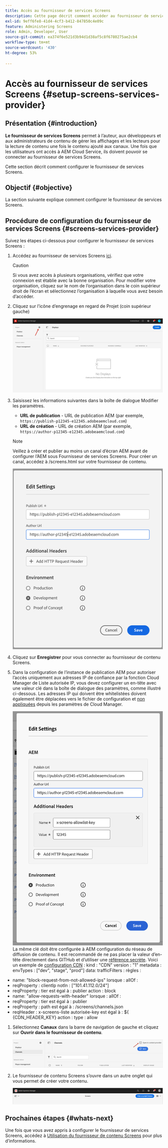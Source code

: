 ```yaml
---
title: Accès au fournisseur de services Screens
description: Cette page décrit comment accéder au fournisseur de services Screens.
exl-id: 9eff6fe8-41d4-4cf3-b412-847850c4e09c
feature: Administering Screens
role: Admin, Developer, User
source-git-commit: ea374f6e521d3b94d1d38af5c8f6780275ae2cb4
workflow-type: tm+mt
source-wordcount: '430'
ht-degree: 53%

---
```


# Accès au fournisseur de services Screens {#setup-screens-services-provider}

## Présentation {#introduction}

**Le fournisseur de services Screens** permet à l’auteur, aux développeurs et aux administrateurs de contenu de gérer les affichages et les lecteurs pour la lecture de contenu une fois le contenu ajouté aux canaux. Une fois que les utilisateurs ont accès à AEM Cloud Service, ils doivent pouvoir se connecter au fournisseur de services Screens.

Cette section décrit comment configurer le fournisseur de services Screens.


## Objectif {#objective}

La section suivante explique comment configurer le fournisseur de services Screens.

## Procédure de configuration du fournisseur de services Screens {#screens-services-provider}

Suivez les étapes ci-dessous pour configurer le fournisseur de services Screens :

1. Accédez au fournisseur de services Screens [ici](https://experience.adobe.com/screens).

   >[!CAUTION]
   >Si vous avez accès à plusieurs organisations, vérifiez que votre connexion est établie avec la bonne organisation. Pour modifier votre organisation, cliquez sur le nom de l’organisation dans le coin supérieur droit de l’écran et sélectionnez l’organisation à laquelle vous avez besoin d’accéder.

1. Cliquez sur l’icône d’engrenage en regard de Projet (coin supérieur gauche)

   ![image](/help/screens-cloud/assets/configure/configure-screens0.png)

1. Saisissez les informations suivantes dans la boîte de dialogue Modifier les paramètres.
   * **URL de publication** - URL de publication AEM (par exemple, `https://publish-p12345-e12345.adobeaemcloud.com`)
   * **URL de création** - URL de création AEM (par exemple, `https://author-p12345-e12345.adobeaemcloud.com`)

   >[!NOTE]
   >Veillez à créer et publier au moins un canal d’écran AEM avant de configurer l’AEM sous Fournisseur de services Screens. Pour créer un canal, accédez à /screens.html sur votre fournisseur de contenu.

   ![Image](/help/screens-cloud/assets/configure/configure-screens4.png)

1. Cliquez sur **Enregistrer** pour vous connecter au fournisseur de contenu Screens.

1. Dans la configuration de l’instance de publication AEM pour autoriser l’accès uniquement aux adresses IP de confiance par la fonction Cloud Manager de Liste autorisée IP, vous devez configurer un en-tête avec une valeur clé dans la boîte de dialogue des paramètres, comme illustré ci-dessous.
Les adresses IP qui doivent être whitelistées doivent également être déplacées vers le fichier de configuration et [non appliquées](https://experienceleague.adobe.com/en/docs/experience-manager-cloud-service/content/implementing/using-cloud-manager/ip-allow-lists/apply-allow-list) depuis les paramètres de Cloud Manager.

   ![image](/help/screens-cloud/assets/configure/configure-screens20.png)
La même clé doit être configurée à AEM configuration du réseau de diffusion de contenu.  Il est recommandé de ne pas placer la valeur d’en-tête directement dans GITHub et d’utiliser une [référence secrète](https://experienceleague.adobe.com/en/docs/experience-manager-cloud-service/content/implementing/content-delivery/cdn-credentials-authentication#rotating-secrets).
Voici un exemple de [configuration CDN](https://experienceleague.adobe.com/fr/docs/experience-manager-cloud-service/content/security/traffic-filter-rules-including-waf) :
kind : &quot;CDN&quot;
version : &quot;1&quot;
metadata :
envTypes : [&quot;dev&quot;, &quot;stage&quot;, &quot;prod&quot;]
data:
trafficFilters :
règles :
- name: &quot;block-request-from-not-allowed-ips&quot;
lorsque :
allOf :
- reqProperty : clientIp
notIn : [&quot;101.41.112.0/24&quot;]
- reqProperty : tier
est égal à : publier
action : block
- name: &quot;allow-requests-with-header&quot;
lorsque :
allOf :
- reqProperty : tier
est égal à : publier
- reqProperty : path
est égal à : /screens/channels.json
- reqHeader : x-screens-liste autorisée-key
est égal à : ${\
   {CDN_HEADER_KEY}
action :
type : allow

1. Sélectionnez **Canaux** dans la barre de navigation de gauche et cliquez sur **Ouvrir dans le fournisseur de contenu**.

   ![Image](/help/screens-cloud/assets/configure/configure-screens1.png)

1. Le fournisseur de contenu Screens s’ouvre dans un autre onglet qui vous permet de créer votre contenu.

   ![image](/help/screens-cloud/assets/configure/configure-screens2.png)





## Prochaines étapes {#whats-next}

Une fois que vous avez appris à configurer le fournisseur de services Screens, accédez à [Utilisation du fournisseur de contenu Screens](https://experienceleague.adobe.com/docs/experience-manager-cloud-service/content/screens-as-cloud-service/configure-screens-cloud/using-screens-content-provider.html#screens-content-provider) pour plus d’informations.
